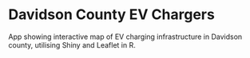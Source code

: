 # Davidson County EV Chargers

App showing interactive map of EV charging infrastructure in Davidson county, utilising Shiny and Leaflet in R.
